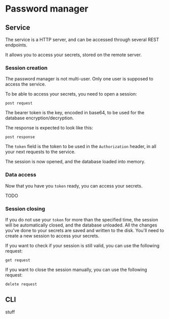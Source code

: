# Password manager

## Service

The service is a HTTP server, and can be accessed through several REST endpoints.

It allows you to access your secrets, stored on the remote server.

### Session creation

The password manager is not multi-user. Only one user is supposed to access the service.

To be able to access your secrets, you need to open a session:
```http request
post request
```

The bearer token is the key, encoded in base64, to be used for the database encryption/decryption.

The response is expected to look like this: 
```http request
post response
```

The `token` field is the token to be used in the `Authorization` header, in all your next requests to the service.

The session is now opened, and the database loaded into memory. 

### Data access

Now that you have you `token` ready, you can access your secrets.

TODO

### Session closing

If you do not use your `token` for more than the specified time, the session will be automatically closed, and the
database unloaded. All the changes you've done to your secrets are saved and written to the disk. You'll need to create
a new session to access your secrets.

If you want to check if your session is still valid, you can use the following request:
```http request
get request
```

If you want to close the session manually, you can use the following request:
```http request
delete request
```

## CLI

stuff

